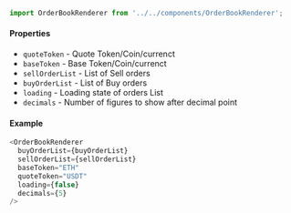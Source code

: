 ```js
import OrderBookRenderer from '../../components/OrderBookRenderer';
```

#### Properties
* `quoteToken` - Quote Token/Coin/currenct
* `baseToken` - Base Token/Coin/currenct
* `sellOrderList` - List of Sell orders
* `buyOrderList` - List of Buy orders
* `loading` - Loading state of orders List
* `decimals` - Number of figures to show after decimal point

#### Example
```js
<OrderBookRenderer
  buyOrderList={buyOrderList}
  sellOrderList={sellOrderList}
  baseToken="ETH"
  quoteToken="USDT"
  loading={false}
  decimals={5}
/>
```